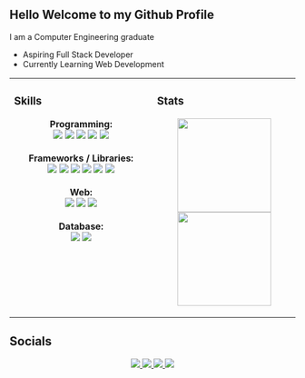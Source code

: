 <h2>Hello Welcome to my Github Profile</h2>
<p>I am a Computer Engineering graduate</p>
<ul>
  <li>Aspiring Full Stack Developer</li>
  <li>Currently Learning Web Development</li>
</ul>

<table>
  <tr>
    <td valign="top" width="50%">
      <h3>Skills</h3>
      <p align="center">
        <strong>Programming:</strong><br>
        <img src="https://img.shields.io/badge/Java-007396?style=flat-square&logo=java&logoColor=white" />
        <img src="https://img.shields.io/badge/Python-3776AB?style=flat-square&logo=python&logoColor=white" />
        <img src="https://img.shields.io/badge/C%23-239120?style=flat-square&logo=c-sharp&logoColor=white" />
        <img src="https://img.shields.io/badge/JavaScript-F7DF1E?style=flat-square&logo=javascript&logoColor=black" />
        <img src="https://img.shields.io/badge/Bash-4EAA25?style=flat-square&logo=gnu-bash&logoColor=white" />
        <br><br>
        <strong>Frameworks / Libraries:</strong><br>
        <img src="https://img.shields.io/badge/React-61DAFB?style=flat-square&logo=react&logoColor=black" />
        <img src="https://img.shields.io/badge/Redux-764ABC?style=flat-square&logo=redux&logoColor=white" />
        <img src="https://img.shields.io/badge/D3.js-F9A03C?style=flat-square&logo=d3dotjs&logoColor=white" />
        <img src="https://img.shields.io/badge/Bootstrap-7952B3?style=flat-square&logo=bootstrap&logoColor=white" />
        <img src="https://img.shields.io/badge/jQuery-0769AD?style=flat-square&logo=jquery&logoColor=white" />
        <img src="https://img.shields.io/badge/Sass-CC6699?style=flat-square&logo=sass&logoColor=white" />
        <br><br>
        <strong>Web:</strong><br>
        <img src="https://img.shields.io/badge/HTML5-E34F26?style=flat-square&logo=html5&logoColor=white" />
        <img src="https://img.shields.io/badge/CSS3-1572B6?style=flat-square&logo=css3&logoColor=white" />
        <img src="https://img.shields.io/badge/Git-F05032?style=flat-square&logo=git&logoColor=white" />
        <br><br>
        <strong>Database:</strong><br>
        <img src="https://img.shields.io/badge/SQL-4479A1?style=flat-square&logo=database&logoColor=white" />
        <img src="https://img.shields.io/badge/PostgreSQL-4169E1?style=flat-square&logo=postgresql&logoColor=white" />
      </p>
    </td>

  <td width="50%">
    <h3>Stats</h3>
    <p align="center">
      <img height="165" src="https://github-readme-streak-stats.herokuapp.com?user=RevinSicat&theme=light&background=CC3300&ring=F7F7F7&fire=F7F7F7&currStreakLabel=F7F7F7&sideNums=F7F7F7&currStreakNum=F7F7F7&sideLabels=F7F7F7&dates=F7F7F7" />
      <img height="165" src="https://github-readme-stats.vercel.app/api/top-langs/?username=RevinSicat&layout=compact&theme=light&bg_color=CC3300&text_color=F7F7F7&title_color=F7F7F7" />
    </p>
  </td>
  </tr>
</table>


<!--
<p align="center">
  <img height="165" src="https://github-readme-streak-stats.herokuapp.com?user=RevinSicat&
    theme=light&
    background=CC5500&
    ring=F7F7F7&
    fire=F7F7F7&
    currStreakLabel=F7F7F7&
    sideNums=F7F7F7&
    currStreakNum=F7F7F7&
    sideLabels=F7F7F7&
    dates=F7F7F7" />
  <img height="165" src="https://github-readme-stats.vercel.app/api/top-langs/?username=RevinSicat&
    layout=compact&
    theme=light&
    bg_color=CC5500&
    text_color=F7F7F7&
    title_color=F7F7F7" />
</p>
-->


## Socials
<div id="badges" align="center">
  <a href="mailto:SicatRevin@outlook.com">
    <img src="https://img.shields.io/badge/Email-SicatRevin@outlook.com-orange?style=for-the-badge&logo=mailbox.org&logoColor=white"/>
  </a>
  <a href="https://www.linkedin.com/in/revin-sicat-619059296/">
    <img src="https://img.shields.io/badge/LinkedIn-blue?style=for-the-badge&logo=INSPIRE&logoColor=white"/>
  </a>
  <a href="https://portfolio-sicatrevin.free.nf/?i=1">
    <img src="https://img.shields.io/badge/Portfolio-orange?style=for-the-badge&logo=google-chrome&logoColor=white"/>
  </a>
  <a href="https://codepen.io/RevinSicat">
    <img src="https://img.shields.io/badge/CodePen-black?style=for-the-badge&logo=codepen&logoColor=white"/>
  </a>

</div>

<!--
**RevinSicat/RevinSicat** is a ✨ _special_ ✨ repository because its `README.md` (this file) appears on your GitHub profile.

Here are some ideas to get you started:

- 🔭 I’m currently working on ...
- 🌱 I’m currently learning ...
- 👯 I’m looking to collaborate on ...
- 🤔 I’m looking for help with ...
- 💬 Ask me about ...
- 📫 How to reach me: ...
- 😄 Pronouns: ...
- ⚡ Fun fact: ...
-->
